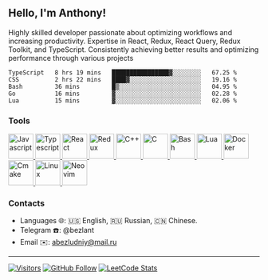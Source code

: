 ## Hello, I'm Anthony!
 
Highly skilled developer passionate about optimizing workflows and increasing productivity. Expertise in React, Redux, React Query, Redux Toolkit, and TypeScript. Consistently achieving better results and optimizing performance through various projects

<!--START_SECTION:waka-->

```text
TypeScript   8 hrs 19 mins   ████████████████▓░░░░░░░░   67.25 %
CSS          2 hrs 22 mins   ████▓░░░░░░░░░░░░░░░░░░░░   19.16 %
Bash         36 mins         █▒░░░░░░░░░░░░░░░░░░░░░░░   04.95 %
Go           16 mins         ▓░░░░░░░░░░░░░░░░░░░░░░░░   02.28 %
Lua          15 mins         ▓░░░░░░░░░░░░░░░░░░░░░░░░   02.06 %
```

<!--END_SECTION:waka-->

### Tools
<a href="https://javascript.info/">
  <img src="https://upload.wikimedia.org/wikipedia/commons/thumb/9/99/Unofficial_JavaScript_logo_2.svg/1200px-Unofficial_JavaScript_logo_2.svg.png" alt="Javascript" width="50"/>
</a>
<a href="https://www.typescriptlang.org/">
  <img src="https://raw.githubusercontent.com/maciejkorsan/typescript-blue/master/logo.svg?sanitize=true" alt="Typescript" width="50"/>
</a>
<a href="https://reactjs.org/">
  <img src="https://upload.wikimedia.org/wikipedia/commons/thumb/a/a7/React-icon.svg/2300px-React-icon.svg.png" alt="React" width="50"/>
</a>
<a href="https://redux-toolkit.js.org/">
  <img src="https://d33wubrfki0l68.cloudfront.net/0834d0215db51e91525a25acf97433051f280f2f/c30f5/img/redux.svg" alt="Redux" width="50"/>
</a>
<a href="https://isocpp.org/">
  <img src="https://i.imgur.com/Ao2P8iG.png" alt="C++" width="50"/>
</a>
<a href="https://en.wikipedia.org/wiki/C_(programming_language)">
  <img src="https://i.imgur.com/zINUxVf.png" alt="C" width="50"/>
</a>
<a href="https://www.wikiwand.com/en/Bash_(Unix_shell)">
  <img src="https://upload.wikimedia.org/wikipedia/commons/thumb/4/4b/Bash_Logo_Colored.svg/1024px-Bash_Logo_Colored.svg.png" alt="Bash" height="50"/>
</a>
<a href="https://www.lua.org/">
  <img src="https://upload.wikimedia.org/wikipedia/commons/thumb/c/cf/Lua-Logo.svg/900px-Lua-Logo.svg.png" alt="Lua" height="50"/>
</a>
<a href="https://www.docker.com/">
  <img src="https://i.imgur.com/VyjCJuz.png" alt="Docker" height="50"/>
</a>
<a href="https://cmake.org/">
  <img src="https://upload.wikimedia.org/wikipedia/commons/thumb/1/13/Cmake.svg/800px-Cmake.svg.png" alt="Cmake" height="50"/>
</a>
<a href="https://en.wikipedia.org/wiki/Linux">
  <img src="https://upload.wikimedia.org/wikipedia/commons/thumb/3/35/Tux.svg/1200px-Tux.svg.png" alt="Linux" height="50"/>
</a>
<a href="https://neovim.io/">
  <img src="https://upload.wikimedia.org/wikipedia/commons/thumb/0/07/Neovim-mark-flat.svg/196px-Neovim-mark-flat.svg.png" alt="Neovim" height="50"/>
</a>


### Contacts
- Languages 🌐: 🇺🇸 English, 🇷🇺 Russian, 🇨🇳 Chinese.
- Telegram ☎️: @bezlant
- Email ✉️: abezludniy@mail.ru
---
[![Visitors](https://shields-io-visitor-counter.herokuapp.com/badge?page=bezlant.bezlant&label=visitors&logo=Codeforces&style=for-the-badge&labelColor=black&color=forestgreen)](https://www.youtube.com/watch?v=dQw4w9WgXcQ)
[![GitHub Follow](https://img.shields.io/github/followers/bezlant?label=follow&logo=github&style=for-the-badge&labelColor=black)](https://github.com/bezlant)
[![LeetCode Stats](https://img.shields.io/badge/dynamic/json?style=for-the-badge&labelColor=black&color=darkorange&label=Solved&query=solvedOverTotal&url=https%3A%2F%2Fleetcode-badge.vercel.app%2Fapi%2Fusers%2Fbezlant&logo=leetcode&logoColor=yellow)](https://leetcode.com/bezlant/)
